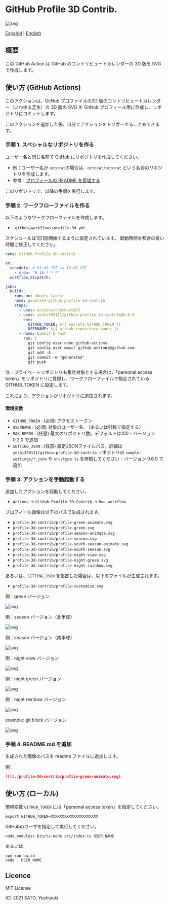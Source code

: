 # GitHub Profile 3D Contrib.

![svg](https://raw.githubusercontent.com/yoshi389111/github-profile-3d-contrib/main/docs/demo/profile-gitblock.svg)

[Español](./README.es-es.md) | [English](/README.md)

## 概要

この GitHub Action は GitHub のコントリビュートカレンダーの 3D 版を SVG で作成します。

## 使い方 (GitHub Actions)

このアクションは、GitHub プロファイルの3D 版のコントリビュートカレンダー（いわゆる芝生）の 3D 版の SVG を GitHub プロフィール用に作成し、リポジトリにコミットします。

このアクションを追加した後、自分でアクションをトリガーすることもできます。

### 手順 1. スペシャルなリポジトリを作る

ユーザー名と同じ名前で GitHub にリポジトリを作成してください。

* 例：ユーザー名が `octocat`の場合は、`octocat/octocat` という名前のリポジトリを作成します。
* 参考：[プロフィールの README を管理する](https://docs.github.com/ja/github/setting-up-and-managing-your-github-profile/managing-your-profile-readme)

このリポジトリで、以降の手順を実行します。

### 手順 2. ワークフローファイルを作る

以下のようなワークフローファイルを作成します。

* `.github/workflows/profile-3d.yml`

スケジュールは1日1回開始するように設定されています。
起動時間を都合の良い時間に修正してください。

```yaml:.github/workflows/profile-3d.yml
name: GitHub-Profile-3D-Contrib

on:
  schedule: # 03:00 JST == 18:00 UTC
    - cron: "0 18 * * *"
  workflow_dispatch:

jobs:
  build:
    runs-on: ubuntu-latest
    name: generate-github-profile-3d-contrib
    steps:
      - uses: actions/checkout@v2
      - uses: yoshi389111/github-profile-3d-contrib@0.6.0
        env:
          GITHUB_TOKEN: ${{ secrets.GITHUB_TOKEN }}
          USERNAME: ${{ github.repository_owner }}
      - name: Commit & Push
        run: |
          git config user.name github-actions
          git config user.email github-actions@github.com
          git add -A .
          git commit -m "generated"
          git push
```

注：プライベートリポジトリも集計対象とする場合は、「personal access token」をリポジトリに登録し、ワークフローファイルで指定されている GITHUB_TOKEN に設定します。

これにより、アクションがリポジトリに追加されます。

#### 環境変数

* `GITHUB_TOKEN` : (必須) アクセストークン
* `USERNAME` : (必須) 対象のユーザー名. （あるいは引数で指定する）
* `MAX_REPOS` : (任意) 最大のリポジトリ数。デフォルトは100 - バージョン 0.2.0 で追加
* `SETTING_JSON` : (任意) 設定JSONファイルパス。詳細は `yoshi389111/github-profile-3d-contrib` リポジトリの `sample-settings/*.json` や `src/type.ts` を参照してください - バージョン 0.6.0 で追加

### 手順 3. アクションを手動起動する

追加したアクションを起動してください。

* `Actions` -> `GitHub-Profile-3D-Contrib` -> `Run workflow`

プロフィール画像は以下のパスで生成されます。

* `profile-3d-contrib/profile-green-animate.svg`
* `profile-3d-contrib/profile-green.svg`
* `profile-3d-contrib/profile-season-animate.svg`
* `profile-3d-contrib/profile-season.svg`
* `profile-3d-contrib/profile-south-season-animate.svg`
* `profile-3d-contrib/profile-south-season.svg`
* `profile-3d-contrib/profile-night-view.svg`
* `profile-3d-contrib/profile-night-green.svg`
* `profile-3d-contrib/profile-night-rainbow.svg`

あるいは、`SETTING_JSON` を指定した場合は、以下のファイルが生成されます。

* `profile-3d-contrib/profile-customize.svg`

例：green バージョン

![svg](https://raw.githubusercontent.com/yoshi389111/github-profile-3d-contrib/main/docs/demo/profile-green-animate.svg)

例：season バージョン（北半球）

![svg](https://raw.githubusercontent.com/yoshi389111/github-profile-3d-contrib/main/docs/demo/profile-season-animate.svg)

例：season バージョン（南半球）

![svg](https://raw.githubusercontent.com/yoshi389111/github-profile-3d-contrib/main/docs/demo/profile-south-season-animate.svg)

例：night view バージョン

![svg](https://raw.githubusercontent.com/yoshi389111/github-profile-3d-contrib/main/docs/demo/profile-night-view.svg)

例：night green バージョン

![svg](https://raw.githubusercontent.com/yoshi389111/github-profile-3d-contrib/main/docs/demo/profile-night-green.svg)

例：night reinbow バージョン

![svg](https://raw.githubusercontent.com/yoshi389111/github-profile-3d-contrib/main/docs/demo/profile-night-rainbow.svg)

example: git block バージョン

![svg](https://raw.githubusercontent.com/yoshi389111/github-profile-3d-contrib/main/docs/demo/profile-gitblock.svg)

### 手順 4. README.md を追加

生成された画像のパスを readme ファイルに追加します。

例：

```md
![](./profile-3d-contrib/profile-green-animate.svg)
```

## 使い方 (ローカル)

環境変数 `GITHUB_TOKEN` には「personal access token」を指定してください。

```shell-session
export GITHUB_TOKEN=XXXXXXXXXXXXXXXXXXXXX
```

GitHubのユーザを指定して実行してください。

```shell-session
node_modules/.bin/ts-node src/index.ts USER_NAME
```

あるいは

```shell-session
npm run build
node . USER_NAME
```

## Licence

MIT License

(C) 2021 SATO, Yoshiyuki
